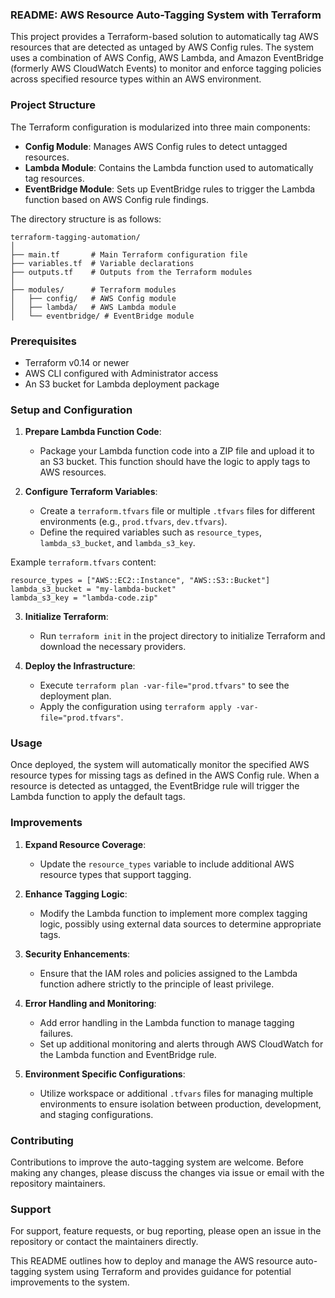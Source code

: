 ### README: AWS Resource Auto-Tagging System with Terraform

This project provides a Terraform-based solution to automatically tag AWS resources that are detected as untaged by AWS Config rules. The system uses a combination of AWS Config, AWS Lambda, and Amazon EventBridge (formerly AWS CloudWatch Events) to monitor and enforce tagging policies across specified resource types within an AWS environment.

### Project Structure

The Terraform configuration is modularized into three main components:

- **Config Module**: Manages AWS Config rules to detect untagged resources.
- **Lambda Module**: Contains the Lambda function used to automatically tag resources.
- **EventBridge Module**: Sets up EventBridge rules to trigger the Lambda function based on AWS Config rule findings.

The directory structure is as follows:

```
terraform-tagging-automation/
│
├── main.tf       # Main Terraform configuration file
├── variables.tf  # Variable declarations
├── outputs.tf    # Outputs from the Terraform modules
│
├── modules/      # Terraform modules
│   ├── config/   # AWS Config module
│   ├── lambda/   # AWS Lambda module
│   └── eventbridge/ # EventBridge module
```

### Prerequisites

- Terraform v0.14 or newer
- AWS CLI configured with Administrator access
- An S3 bucket for Lambda deployment package

### Setup and Configuration

1. **Prepare Lambda Function Code**:
   - Package your Lambda function code into a ZIP file and upload it to an S3 bucket. This function should have the logic to apply tags to AWS resources.

2. **Configure Terraform Variables**:
   - Create a `terraform.tfvars` file or multiple `.tfvars` files for different environments (e.g., `prod.tfvars`, `dev.tfvars`).
   - Define the required variables such as `resource_types`, `lambda_s3_bucket`, and `lambda_s3_key`.

Example `terraform.tfvars` content:
```hcl
resource_types = ["AWS::EC2::Instance", "AWS::S3::Bucket"]
lambda_s3_bucket = "my-lambda-bucket"
lambda_s3_key = "lambda-code.zip"
```

3. **Initialize Terraform**:
   - Run `terraform init` in the project directory to initialize Terraform and download the necessary providers.

4. **Deploy the Infrastructure**:
   - Execute `terraform plan -var-file="prod.tfvars"` to see the deployment plan.
   - Apply the configuration using `terraform apply -var-file="prod.tfvars"`.

### Usage

Once deployed, the system will automatically monitor the specified AWS resource types for missing tags as defined in the AWS Config rule. When a resource is detected as untagged, the EventBridge rule will trigger the Lambda function to apply the default tags.

### Improvements

1. **Expand Resource Coverage**:
   - Update the `resource_types` variable to include additional AWS resource types that support tagging.

2. **Enhance Tagging Logic**:
   - Modify the Lambda function to implement more complex tagging logic, possibly using external data sources to determine appropriate tags.

3. **Security Enhancements**:
   - Ensure that the IAM roles and policies assigned to the Lambda function adhere strictly to the principle of least privilege.

4. **Error Handling and Monitoring**:
   - Add error handling in the Lambda function to manage tagging failures.
   - Set up additional monitoring and alerts through AWS CloudWatch for the Lambda function and EventBridge rule.

5. **Environment Specific Configurations**:
   - Utilize workspace or additional `.tfvars` files for managing multiple environments to ensure isolation between production, development, and staging configurations.

### Contributing

Contributions to improve the auto-tagging system are welcome. Before making any changes, please discuss the changes via issue or email with the repository maintainers.

### Support

For support, feature requests, or bug reporting, please open an issue in the repository or contact the maintainers directly.

This README outlines how to deploy and manage the AWS resource auto-tagging system using Terraform and provides guidance for potential improvements to the system.